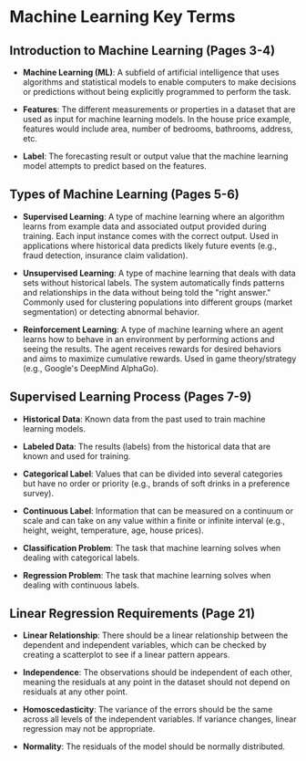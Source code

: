 # Machine Learning Key Terms

## Introduction to Machine Learning (Pages 3-4)

- **Machine Learning (ML)**: A subfield of artificial intelligence that uses algorithms and statistical models to enable computers to make decisions or predictions without being explicitly programmed to perform the task.

- **Features**: The different measurements or properties in a dataset that are used as input for machine learning models. In the house price example, features would include area, number of bedrooms, bathrooms, address, etc.

- **Label**: The forecasting result or output value that the machine learning model attempts to predict based on the features.

## Types of Machine Learning (Pages 5-6)

- **Supervised Learning**: A type of machine learning where an algorithm learns from example data and associated output provided during training. Each input instance comes with the correct output. Used in applications where historical data predicts likely future events (e.g., fraud detection, insurance claim validation).

- **Unsupervised Learning**: A type of machine learning that deals with data sets without historical labels. The system automatically finds patterns and relationships in the data without being told the "right answer." Commonly used for clustering populations into different groups (market segmentation) or detecting abnormal behavior.

- **Reinforcement Learning**: A type of machine learning where an agent learns how to behave in an environment by performing actions and seeing the results. The agent receives rewards for desired behaviors and aims to maximize cumulative rewards. Used in game theory/strategy (e.g., Google's DeepMind AlphaGo).

## Supervised Learning Process (Pages 7-9)

- **Historical Data**: Known data from the past used to train machine learning models.

- **Labeled Data**: The results (labels) from the historical data that are known and used for training.

- **Categorical Label**: Values that can be divided into several categories but have no order or priority (e.g., brands of soft drinks in a preference survey).

- **Continuous Label**: Information that can be measured on a continuum or scale and can take on any value within a finite or infinite interval (e.g., height, weight, temperature, age, house prices).

- **Classification Problem**: The task that machine learning solves when dealing with categorical labels.

- **Regression Problem**: The task that machine learning solves when dealing with continuous labels.

## Linear Regression Requirements (Page 21)

- **Linear Relationship**: There should be a linear relationship between the dependent and independent variables, which can be checked by creating a scatterplot to see if a linear pattern appears.

- **Independence**: The observations should be independent of each other, meaning the residuals at any point in the dataset should not depend on residuals at any other point.

- **Homoscedasticity**: The variance of the errors should be the same across all levels of the independent variables. If variance changes, linear regression may not be appropriate.

- **Normality**: The residuals of the model should be normally distributed.

